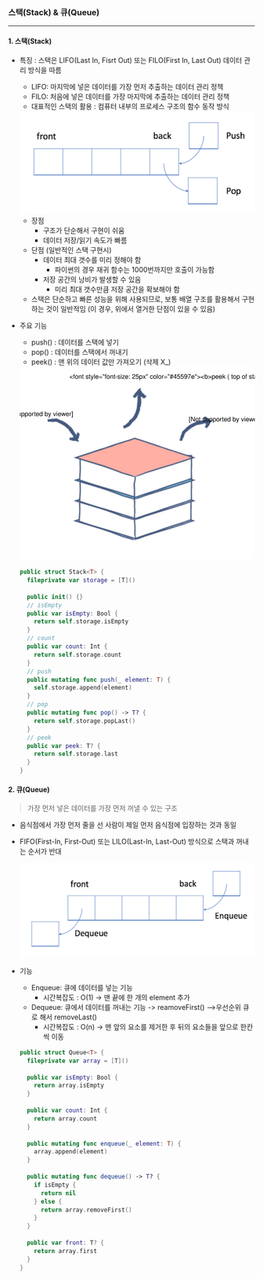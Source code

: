 ### 스택(Stack) & 큐(Queue)

***

#### 1. 스택(Stack)

- 특징 : 스택은 LIFO(Last In, Fisrt Out) 또는 FILO(First In, Last Out) 데이터 관리 방식을 따름

  - LIFO: 마지막에 넣은 데이터를 가장 먼저 추출하는 데이터 관리 정책
  - FILO: 처음에 넣은 데이터를 가장 마지막에 추출하는 데이터 관리 정책
  - 대표적인 스택의 활용 : 컴퓨터 내부의 프로세스 구조의 함수 동작 방식

  <img src = "image\02\01.png" width = "600"/>

  - 장점
    - 구조가 단순해서 구현이 쉬움
    - 데이터 저장/읽기 속도가 빠름
  - 단점 (일반적인 스택 구현시)
    - 데이터 최대 갯수를 미리 정해야 함
      - 파이썬의 경우 재귀 함수는 1000번까지만 호출이 가능함
    - 저장 공간의 낭비가 발생할 수 있음
      - 미리 최대 갯수만큼 저장 공간을 확보해야 함
  - 스택은 단순하고 빠른 성능을 위해 사용되므로, 보통 배열 구조를 활용해서 구현하는 것이 일반적임 (이 경우, 위에서 열거한 단점이 있을 수 있음)

- 주요 기능

  - push() : 데이터를 스택에 넣기
  - pop() : 데이터를 스택에서 꺼내기
  - peek() : 맨 위의 데이터 값만 가져오기 (삭제 X_)

  <img src = "image\02\02.svg" width = "500"/>

  ```swift
  public struct Stack<T> {
    fileprivate var storage = [T]()
    
    public init() {}
  	// isEmpty
    public var isEmpty: Bool {
      return self.storage.isEmpty
    }
  	// count
    public var count: Int {
      return self.storage.count
    }
  	// push
    public mutating func push(_ element: T) {
      self.storage.append(element)
    }
  	// pop
    public mutating func pop() -> T? {
      return self.storage.popLast()
    }
  	// peek
    public var peek: T? {
      return self.storage.last
    }
  }
  ```
  
  

#### 2. 큐(Queue)

>가장 먼저 넣은 데이터를 가장 먼저 꺼낼 수 있는 구조

- 음식점에서 가장 먼저 줄을 선 사람이 제일 먼저 음식점에 입장하는 것과 동일

- FIFO(First-In, First-Out) 또는 LILO(Last-In, Last-Out) 방식으로 스택과 꺼내는 순서가 반대

  <img src = "image\02\03.png" width = "600"/>



- 기능
  - Enqueue: 큐에 데이터를 넣는 기능
    - 시간복잡도 : O(1) -> 맨 끝에 한 개의 element 추가
  - Dequeue: 큐에서 데이터를 꺼내는 기능 -> reamoveFirst() -->우선순위 큐로 해서 removeLast()
    - 시간복잡도 : O(n) -> 맨 앞의 요소를 제거한 후 뒤의 요소들을 앞으로 한칸씩 이동
  
  ```swift
  public struct Queue<T> {
    fileprivate var array = [T]()
  
    public var isEmpty: Bool {
      return array.isEmpty
    }
    
    public var count: Int {
      return array.count
    }
  
    public mutating func enqueue(_ element: T) {
      array.append(element)
    }
    
    public mutating func dequeue() -> T? {
      if isEmpty {
        return nil
      } else {
        return array.removeFirst()
      }
    }
    
    public var front: T? {
      return array.first
    }
  }
  ```
  
  










